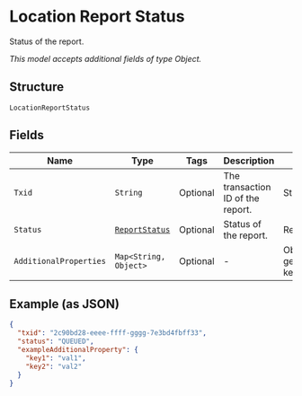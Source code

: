 
# Location Report Status

Status of the report.

*This model accepts additional fields of type Object.*

## Structure

`LocationReportStatus`

## Fields

| Name | Type | Tags | Description | Getter | Setter |
|  --- | --- | --- | --- | --- | --- |
| `Txid` | `String` | Optional | The transaction ID of the report. | String getTxid() | setTxid(String txid) |
| `Status` | [`ReportStatus`](../../doc/models/report-status.md) | Optional | Status of the report. | ReportStatus getStatus() | setStatus(ReportStatus status) |
| `AdditionalProperties` | `Map<String, Object>` | Optional | - | Object getAdditionalProperty(String key) | additionalProperty(String key, Object value) |

## Example (as JSON)

```json
{
  "txid": "2c90bd28-eeee-ffff-gggg-7e3bd4fbff33",
  "status": "QUEUED",
  "exampleAdditionalProperty": {
    "key1": "val1",
    "key2": "val2"
  }
}
```

